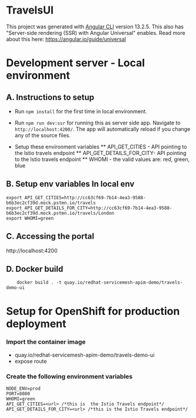 # TravelsUI

This project was generated with [Angular CLI](https://github.com/angular/angular-cli) version 13.2.5.
This also has "Server-side rendering (SSR) with Angular Universal" enables. Read more about this here: https://angular.io/guide/universal

# Development server - Local environment

## A. Instructions to setup
* Run `npm install` for the first time in local environment.

* Run `npm run dev:ssr` for running this as server side app. Navigate to `http://localhost:4200/`. The app will automatically reload if you change any of the source files.

*  Setup  these environment variables
** API_GET_CITIES - API  pointing to the Istio travels endpoint
** API_GET_DETAILS_FOR_CITY- API  pointing to the Istio travels endpoint
** WHOMI - the valid values are: red, green, blue


## B. Setup env variables In local env

```
export API_GET_CITIES=http://cc63cf69-7b14-4ea3-9588-b6b3ec2cf39d.mock.pstmn.io/travels
export API_GET_DETAILS_FOR_CITY=http://cc63cf69-7b14-4ea3-9588-b6b3ec2cf39d.mock.pstmn.io/travels/London
export WHOMI=green
```

## C. Accessing the portal
http://localhost:4200


## D. Docker build
```
    docker build . -t quay.io/redhat-servicemesh-apim-demo/travels-demo-ui
```



# Setup for OpenShift for production deployment

### Import the container image 
* quay.io/redhat-servicemesh-apim-demo/travels-demo-ui
* expose route 

### Create the following environment variables
```
NODE_ENV=prod
PORT=8080
WHOMI=green
API_GET_CITIES=<url> /*this is  the Istio Travels endpoint*/
API_GET_DETAILS_FOR_CITY=<url> /*this is the Istio Travels endpoint*/
```
